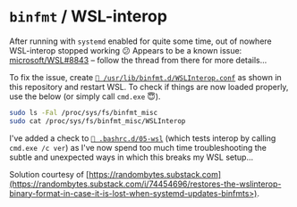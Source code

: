 # `binfmt` / WSL-interop

After running with `systemd` enabled for quite some time, out of nowhere
WSL-interop stopped working 😕 Appears to be a known issue:
[microsoft/WSL#8843](https://github.com/microsoft/WSL/issues/8843#issuecomment-1255546484)
– follow the thread from there for more details...

To fix the issue, create
[`📄 /usr/lib/binfmt.d/WSLInterop.conf`](./WSLInterop.conf) as shown in this
repository and restart WSL. To check if things are now loaded properly, use the
below (or simply call `cmd.exe` 😇).

```bash
sudo ls -Fal /proc/sys/fs/binfmt_misc
sudo cat /proc/sys/fs/binfmt_misc/WSLInterop
```

I've added a check to [`📄 .bashrc.d/05-wsl`](/.bashrc.d/05-wsl) (which tests
interop by calling `cmd.exe /c ver`) as I've now spend too much time
troubleshooting the subtle and unexpected ways in which this breaks my WSL
setup...

Solution courtesy of
[https://randombytes.substack.com](https://randombytes.substack.com/i/74454696/restores-the-wslinterop-binary-format-in-case-it-is-lost-when-systemd-updates-binfmts>).

